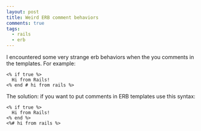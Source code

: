```yaml
---
layout: post
title: Weird ERB comment behaviors
comments: true
tags:
  - rails
  - erb
---
```


I encountered some very strange erb behaviors when the you comments in the templates. For example:

    <% if true %>
      Hi from Rails!
    <% end # hi from rails %>
    
The solution: if you want to put comments in ERB templates use this syntax:

    <% if true %>
      Hi from Rails!
    <% end %>
    <%# hi from rails %>
